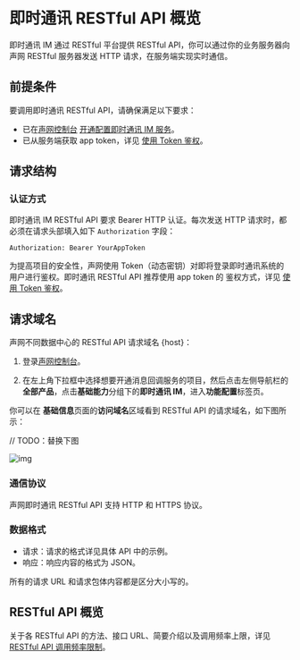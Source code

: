 # 即时通讯 RESTful API 概览

<Toc />

即时通讯 IM 通过 RESTful 平台提供 RESTful API，你可以通过你的业务服务器向声网 RESTful 服务器发送 HTTP 请求，在服务端实现实时通信。

## 前提条件

要调用即时通讯 RESTful API，请确保满足以下要求：

- 已在[声网控制台](https://console.shengwang.cn/overview) [开通配置即时通讯 IM 服务](enable_im.html)。
- 已从服务端获取 app token，详见 [使用 Token 鉴权](token_authentication.html)。

## 请求结构

### 认证方式

即时通讯 IM RESTful API 要求 Bearer HTTP 认证。每次发送 HTTP 请求时，都必须在请求头部填入如下 `Authorization` 字段：

`Authorization: Bearer YourAppToken`

为提高项目的安全性，声网使用 Token（动态密钥）对即将登录即时通讯系统的用户进行鉴权。即时通讯 RESTful API 推荐使用 app token 的 鉴权方式，详见 [使用 Token 鉴权](token_authentication.html)。

## 请求域名

声网不同数据中心的 RESTful API 请求域名 {host}：

1. 登录[声网控制台](https://console.shengwang.cn/overview)。

2. 在左上角下拉框中选择想要开通消息回调服务的项目，然后点击左侧导航栏的**全部产品**，点击**基础能力**分组下的**即时通讯 IM**，进入**功能配置**标签页。

你可以在 **基础信息**页面的**访问域名**区域看到 RESTful API 的请求域名，如下图所示：

// TODO：替换下图

![img](/images/applet/service_overview.png)

### 通信协议

声网即时通讯 RESTful API 支持 HTTP 和 HTTPS 协议。

### 数据格式

- 请求：请求的格式详见具体 API 中的示例。
- 响应：响应内容的格式为 JSON。

所有的请求 URL 和请求包体内容都是区分大小写的。

## RESTful API 概览

关于各 RESTful API 的方法、接口 URL、简要介绍以及调用频率上限，详见 [RESTful API 调用频率限制](limitationapi.html)。